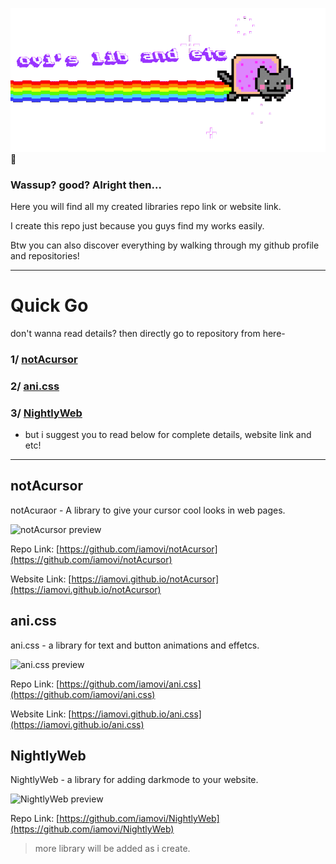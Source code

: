 ![banner.gif](./.github/banner.gif) 🚀

### Wassup? good? Alright then...

Here you will find all my created libraries repo link or website link.

I create this repo just because you guys find my works easily.

Btw you can also discover everything by walking through my github profile and repositories!

---

# Quick Go

don't wanna read details? then directly go to repository from here-

### 1/ [notAcursor](https://github.com/iamovi/notAcursor)

### 2/ [ani.css](https://github.com/iamovi/ani.css)

### 3/ [NightlyWeb](https://github.com/iamovi/NightlyWeb)


- but i suggest you to read below for complete details, website link and etc!
---

## notAcursor

notAcuraor - A library to give your cursor cool looks in web pages.

![notAcursor preview](https://ik.imagekit.io/iamovi/notAcursor/preview/preview-notAcursor-minecraftSword.gif?updatedAt=1701086973677)

Repo Link: [https://github.com/iamovi/notAcursor](https://github.com/iamovi/notAcursor)

Website Link: [https://iamovi.github.io/notAcursor](https://iamovi.github.io/notAcursor)

## ani.css

ani.css - a library for text and button animations and effetcs.

![ani.css preview](https://camo.githubusercontent.com/9817b8daf602054e8f0a6babef45f3ded70b1273a2e82492b7aef3785062a143/68747470733a2f2f696b2e696d6167656b69742e696f2f69616d6f76692f70726f6a6563742d616e692f707265766965772f616e692d7478742d612e6769663f7570646174656441743d31373031363132383030353130)

Repo Link: [https://github.com/iamovi/ani.css](https://github.com/iamovi/ani.css)

Website Link: [https://iamovi.github.io/ani.css](https://iamovi.github.io/ani.css)

## NightlyWeb

NightlyWeb - a library for adding darkmode to your website.

![NightlyWeb preview](https://camo.githubusercontent.com/455a7be0e7cc8ef0ebd51162f72ee2f6abd435c0ea82fa570c04900f89743918/68747470733a2f2f696b2e696d6167656b69742e696f2f69616d6f76692f4e696768746c795765622f707265766965772e6769663f7570646174656441743d31373031373032353436333533)

Repo Link: [https://github.com/iamovi/NightlyWeb](https://github.com/iamovi/NightlyWeb)


> more library will be added as i create.